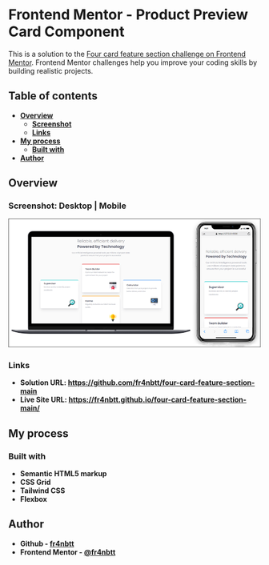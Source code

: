 # Frontend Mentor - Product Preview Card Component

This is a solution to the [Four card feature section challenge on Frontend Mentor](https://www.frontendmentor.io/challenges/four-card-feature-section-weK1eFYK). Frontend Mentor challenges help you improve your coding skills by building realistic projects.

## Table of contents

- [**Overview**](#overview)
  - [**Screenshot**](#screenshot)
  - [**Links**](#links)
- [**My process**](#my-process)
  - [**Built with**](#built-with)
- [**Author**](#author)

## Overview

### Screenshot: Desktop | Mobile

![Screenshot](./images/screenshot.png)

### Links

- **Solution URL: https://github.com/fr4nbtt/four-card-feature-section-main**
- **Live Site URL: https://fr4nbtt.github.io/four-card-feature-section-main/**

## My process

### Built with

- **Semantic HTML5 markup**
- **CSS Grid**
- **Tailwind CSS**
- **Flexbox**

## Author

- **Github - [fr4nbtt](https://github.com/fr4nbtt)**
- **Frontend Mentor - [@fr4nbtt](https://www.frontendmentor.io/profile/fr4nbtt)**
